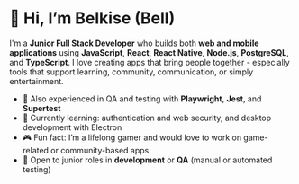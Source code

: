 # 👋 Hi, I’m Belkise (Bell)

I'm a **Junior Full Stack Developer** who builds both **web and mobile applications** using **JavaScript**, **React**, **React Native**, **Node.js**, **PostgreSQL**, and **TypeScript**. I love creating apps that bring people together - especially tools that support learning, community, communication, or simply entertainment.

- 🧪 Also experienced in QA and testing with **Playwright**, **Jest**, and **Supertest**  
- 🔐 Currently learning: authentication and web security, and desktop development with Electron  
- 🎮 Fun fact: I’m a lifelong gamer and would love to work on game-related or community-based apps  
- 💼 Open to junior roles in **development** or **QA** (manual or automated testing)

<!---
bbell2411/bbell2411 is a ✨ special ✨ repository because its `README.md` (this file) appears on your GitHub profile.
You can click the Preview link to take a look at your changes.
--->
